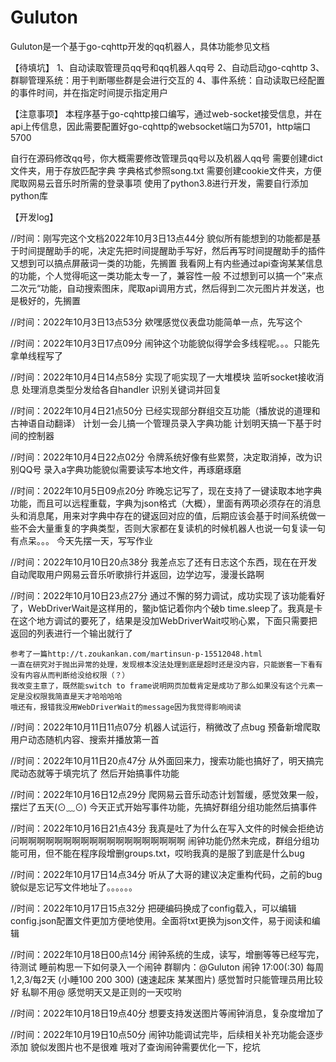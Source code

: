 # Guluton
Guluton是一个基于go-cqhttp开发的qq机器人，具体功能参见文档

【待填坑】
1、自动读取管理员qq号和qq机器人qq号
2、自动启动go-cqhttp
3、群聊管理系统：用于判断哪些群是会进行交互的
4、事件系统：自动读取已经配置的事件时间，并在指定时间提示指定用户

【注意事项】
本程序基于go-cqhttp接口编写，通过web-socket接受信息，并在api上传信息，因此需要配置好go-cqhttp的websocket端口为5701，http端口5700

自行在源码修改qq号，你大概需要修改管理员qq号以及机器人qq号
需要创建dict文件夹，用于存放匹配字典
字典格式参照song.txt
需要创建cookie文件夹，方便爬取网易云音乐时所需的登录事项
使用了python3.8进行开发，需要自行添加python库

【开发log】

//时间：刚写完这个文档2022年10月3日13点44分
	貌似所有能想到的功能都是基于时间提醒助手的呢，决定先把时间提醒助手写好，然后再写时间提醒助手的插件
	又想到可以搞点屏蔽词一类的功能，先搁置
	我看网上有内些通过api查询某某信息的功能，个人觉得呃这一类功能太专一了，兼容性一般
	不过想到可以搞一个”来点二次元“功能，自动搜索图床，爬取api调用方式，然后得到二次元图片并发送，也是极好的，先搁置

//时间：2022年10月3日13点53分
	欸嘿感觉仪表盘功能简单一点，先写这个

//时间：2022年10月3日17点09分
	闹钟这个功能貌似得学会多线程呢。。。只能先拿单线程写了

//时间：2022年10月4日14点58分
	实现了呃实现了一大堆模块
	监听socket接收消息
	处理消息类型分发给各自handler
	识别关键词并回复

//时间：2022年10月4日21点50分
	已经实现部分群组交互功能（播放说的道理和古神语自动翻译）
	计划一会儿搞一个管理员录入字典功能
	计划明天搞一下基于时间的控制器

//时间：2022年10月4日22点02分
	令牌系统好像有些累赘，决定取消掉，改为识别QQ号
	录入a字典功能貌似需要读写本地文件，再琢磨琢磨

//时间：2022年10月5日09点20分
	昨晚忘记写了，现在支持了一键读取本地字典功能，而且可以远程重载，字典为json格式（大概），里面有两项必须存在的消息头和消息尾，用来对字典中存在的键返回对应的值，后期应该会基于时间系统做一些不会大量重复的字典类型，否则大家都在复读机的时候机器人也说一句复读一句有点呆。。。 今天先摆一天，写写作业

//时间：2022年10月10日20点38分
	我差点忘了还有日志这个东西，现在在开发自动爬取用户网易云音乐听歌排行并返回，边学边写，漫漫长路啊

//时间：2022年10月10日23点27分
	通过不懈的努力调试，成功实现了该功能看好了，WebDriverWait是这样用的，鳖jb惦记着你内个破b time.sleep了。我真是卡在这个地方调试的要死了，结果是没加WebDriverWait哎哟心累，下面只需要把返回的列表进行一个输出就行了

	参考了一篇http://t.zoukankan.com/martinsun-p-15512048.html
	一直在研究对于抛出异常的处理，发现根本没法处理到底是超时还是没内容，只能嵌套一下看有没有内容从而判断给没给权限（？）
	我改变主意了，既然能switch to frame说明网页加载肯定是成功了那么如果没有这个元素一定是没权限我简直是天才哈哈哈哈
	哦还有，报错我没用WebDriverWait的message因为我觉得影响阅读

//时间：2022年10月11日11点07分
	机器人试运行，稍微改了点bug
	预备新增爬取用户动态随机内容、搜索并播放第一首

//时间：2022年10月11日20点47分
	从外面回来力，搜索功能也搞好了，明天搞完爬动态就等于填完坑了
	然后开始搞事件功能
	
//时间：2022年10月16日12点29分
	爬网易云音乐动态计划暂缓，感觉效果一般，摆烂了五天(⊙﹏⊙)
	今天正式开始写事件功能，先搞好群组分组功能然后搞事件

//时间：2022年10月16日21点43分
	我真是吐了为什么在写入文件的时候会拒绝访问啊啊啊啊啊啊啊啊啊啊啊啊啊啊啊啊啊啊啊
	闹钟功能仍然未完成，群组分组功能可用，但不能在程序段增删groups.txt，哎哟我真的是服了到底是什么bug
	
//时间：2022年10月17日14点34分
	听从了大哥的建议决定重构代码，之前的bug貌似是忘记写文件地址了。。。。。。

//时间：2022年10月17日15点32分
	把硬编码换成了config载入，可以编辑config.json配置文件更加方便地使用。全面将txt更换为json文件，易于阅读和编辑

//时间：2022年10月18日00点14分
	闹钟系统的生成，读写，增删等等已经写完，待测试
	睡前构思一下如何录入一个闹钟
	群聊内：@Guluton 闹钟 17:00(:30) 每周1,2,3/每2天 (小睡100 200 300) (速速起床 某某图片)
感觉暂时只能管理员用比较好
	私聊不用@
	感觉明天又是正则的一天哎哟

//时间：2022年10月18日19点40分
	想要支持发送图片等闹钟消息，复杂度增加了

//时间：2022年10月19日10点50分
	闹钟功能调试完毕，后续相关补充功能会逐步添加
	貌似发图片也不是很难
	哦对了查询闹钟需要优化一下，挖坑
